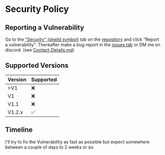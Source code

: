 # Security Policy

## Reporting a Vulnerability

Go to the ["Security" (sheild symbol)](https://github.com/Local-Drug-Lord/The-Holy-Roller-bot-V1/security) tab on the [repository](https://github.com/Local-Drug-Lord/The-Holy-Roller-bot-V1) and click "Report a vulnerability".
Thereafter make a bug report in the [issues tab](https://github.com/Local-Drug-Lord/The-Holy-Roller-bot-V1/issues) or DM me on discord. (see [Contact-Details.md](https://github.com/Local-Drug-Lord/The-Holy-Roller-bot-V1/blob/main/Contact-Details.md))

## Supported Versions

| Version | Supported          |
| ------- | ------------------ |
| >V1     | :x:                |
| V1      | :x:                |
| V1.1    | :x:                |
| V1.2.x  | :white_check_mark: |

## Timeline

I'll try to fix the Vulnerability as fast as possible but expect somewhere between a couple of days to 2 weeks or so.
